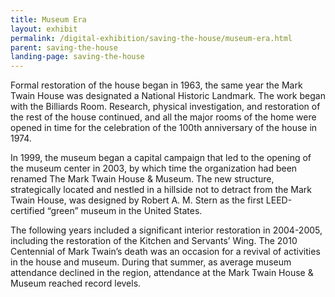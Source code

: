 ```yaml
---
title: Museum Era
layout: exhibit
permalink: /digital-exhibition/saving-the-house/museum-era.html
parent: saving-the-house
landing-page: saving-the-house
---
```

Formal restoration of the house began in 1963, the same year the Mark Twain House was designated a National Historic Landmark.
The work began with the Billiards Room. Research, physical investigation, and restoration of the rest of the house continued, and all the major rooms of the home were opened in time for the celebration of the 100th anniversary of the house in 1974.

In 1999, the museum began a capital campaign that led to the opening of the museum center in 2003, by which time the organization had been renamed The Mark Twain House & Museum.  The new structure, strategically located and nestled in a hillside not to detract from the Mark Twain House, was designed by Robert A. M. Stern as the first LEED-certified “green” museum in the United States.

The following years included a significant interior restoration in 2004-2005, including the restoration of the Kitchen and Servants’ Wing.
The 2010 Centennial of Mark Twain’s death was an occasion for a revival of activities in the house and museum. During that summer, as average museum attendance declined in the region, attendance at the Mark Twain House & Museum reached record levels.
